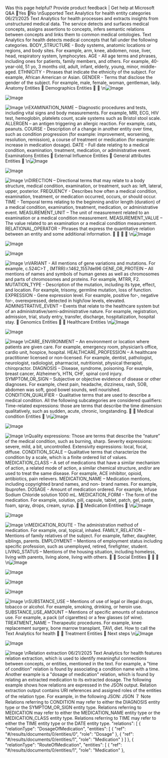 Was this page helpful?
Provide product feedback 
| Get help at Microsoft Q&A
Yes
No
\nSupported Text Analytics for health entity
categories
06/21/2025
Text Analytics for health processes and extracts insights from unstructured medical data. The
service detects and surfaces medical concepts, assigns assertions to concepts, infers semantic
relations between concepts and links them to common medical ontologies.
Text Analytics for health detects medical concepts that fall under the following categories.
BODY_STRUCTURE - Body systems, anatomic locations or regions, and body sites. For
example, arm, knee, abdomen, nose, liver, head, respiratory system, lymphocytes.
AGE - All age terms and phrases, including ones for patients, family members, and others. For
example, 40-year-old, 51 yo, 3 months old, adult, infant, elderly, young, minor, middle-aged.
ETHNICITY - Phrases that indicate the ethnicity of the subject. For example, African American
or Asian.
GENDER - Terms that disclose the gender of the subject. For example, male, female, woman,
gentleman, lady.
Anatomy
Entities

Demographics
Entities


\n![Image](images/page1362_image1.png)

![Image](images/page1362_image2.png)

![Image](images/page1362_image3.png)
\nEXAMINATION_NAME – Diagnostic procedures and tests, including vital signs and body
measurements. For example, MRI, ECG, HIV test, hemoglobin, platelets count, scale systems
such as Bristol stool scale.
ALLERGEN – an antigen triggering an allergic reaction. For example, cats, peanuts.
COURSE - Description of a change in another entity over time, such as condition progression
(for example: improvement, worsening, resolution, remission), a course of treatment or
medication (for example: increase in medication dosage).
DATE - Full date relating to a medical condition, examination, treatment, medication, or
administrative event.
Examinations
Entities

External Influence
Entities

General attributes
Entities

\n![Image](images/page1363_image1.png)

![Image](images/page1363_image2.png)

![Image](images/page1363_image3.png)
\nDIRECTION – Directional terms that may relate to a body structure, medical condition,
examination, or treatment, such as: left, lateral, upper, posterior.
FREQUENCY - Describes how often a medical condition, examination, treatment, or medication
occurred, occurs, or should occur.
TIME - Temporal terms relating to the beginning and/or length (duration) of a medical
condition, examination, treatment, medication, or administrative event.
MEASUREMENT_UNIT – The unit of measurement related to an examination or a medical
condition measurement.
MEASUREMENT_VALUE – The value related to an examination or a medical condition
measurement.
RELATIONAL_OPERATOR - Phrases that express the quantitative relation between an entity
and some additional information.




\n![Image](images/page1364_image1.png)

![Image](images/page1364_image2.png)

![Image](images/page1364_image3.png)

![Image](images/page1364_image4.png)
\nVARIANT - All mentions of gene variations and mutations. For example, c.524C>T ,
(MTRR):r.1462_1557del96
GENE_OR_PROTEIN – All mentions of names and symbols of human genes as well as
chromosomes and parts of chromosomes and proteins. For example, MTRR, F2.
MUTATION_TYPE - Description of the mutation, including its type, effect, and location. For
example, trisomy, germline mutation, loss of function.
EXPRESSION - Gene expression level. For example, positive for-, negative for-, overexpressed,
detected in high/low levels, elevated.
ADMINISTRATIVE_EVENT – Events that relate to the healthcare system but of an
administrative/semi-administrative nature. For example, registration, admission, trial, study
entry, transfer, discharge, hospitalization, hospital stay.

Genomics
Entities


Healthcare
Entities
\n![Image](images/page1365_image1.png)

![Image](images/page1365_image2.png)

![Image](images/page1365_image3.png)
\nCARE_ENVIRONMENT – An environment or location where patients are given care. For
example, emergency room, physician’s office, cardio unit, hospice, hospital.
HEALTHCARE_PROFESSION – A healthcare practitioner licensed or non-licensed. For example,
dentist, pathologist, neurologist, radiologist, pharmacist, nutritionist, physical therapist,
chiropractor.
DIAGNOSIS – Disease, syndrome, poisoning. For example, breast cancer, Alzheimer’s, HTN,
CHF, spinal cord injury.
SYMPTOM_OR_SIGN – Subjective or objective evidence of disease or other diagnoses. For
example, chest pain, headache, dizziness, rash, SOB, abdomen was soft, good bowel sounds,
well nourished.
CONDITION_QUALIFIER - Qualitative terms that are used to describe a medical condition. All
the following subcategories are considered qualifiers:
Time-related expressions: those are terms that describe the time dimension qualitatively,
such as sudden, acute, chronic, longstanding.


Medical condition
Entities

\n![Image](images/page1366_image1.png)

![Image](images/page1366_image2.png)

![Image](images/page1366_image3.png)
\nQuality expressions: Those are terms that describe the “nature” of the medical condition,
such as burning, sharp.
Severity expressions: severe, mild, a bit, uncontrolled.
Extensivity expressions: local, focal, diffuse.
CONDITION_SCALE – Qualitative terms that characterize the condition by a scale, which is a
finite ordered list of values.
MEDICATION_CLASS – A set of medications that have a similar mechanism of action, a related
mode of action, a similar chemical structure, and/or are used to treat the same disease. For
example, ACE inhibitor, opioid, antibiotics, pain relievers.
MEDICATION_NAME – Medication mentions, including copyrighted brand names, and non-
brand names. For example, Ibuprofen.
DOSAGE - Amount of medication ordered. For example, Infuse Sodium Chloride solution 1000
mL.
MEDICATION_FORM - The form of the medication. For example, solution, pill, capsule, tablet,
patch, gel, paste, foam, spray, drops, cream, syrup.


Medication
Entities

\n![Image](images/page1367_image1.png)

![Image](images/page1367_image2.png)

![Image](images/page1367_image3.png)
\nMEDICATION_ROUTE - The administration method of medication. For example, oral, topical,
inhaled.
FAMILY_RELATION – Mentions of family relatives of the subject. For example, father, daughter,
siblings, parents.
EMPLOYMENT – Mentions of employment status including specific profession, such as
unemployed, retired, firefighter, student.
LIVING_STATUS – Mentions of the housing situation, including homeless, living with parents,
living alone, living with others.


Social
Entities



\n![Image](images/page1368_image1.png)

![Image](images/page1368_image2.png)

![Image](images/page1368_image3.png)

![Image](images/page1368_image4.png)

![Image](images/page1368_image5.png)
\nSUBSTANCE_USE – Mentions of use of legal or illegal drugs, tobacco or alcohol. For example,
smoking, drinking, or heroin use.
SUBSTANCE_USE_AMOUNT – Mentions of specific amounts of substance use. For example, a
pack (of cigarettes) or a few glasses (of wine).
TREATMENT_NAME – Therapeutic procedures. For example, knee replacement surgery, bone
marrow transplant, TAVI, diet.
How to call the Text Analytics for health


Treatment
Entities

Next steps
\n![Image](images/page1369_image1.png)

![Image](images/page1369_image2.png)

![Image](images/page1369_image3.png)
\nRelation extraction
06/21/2025
Text Analytics for health features relation extraction, which is used to identify meaningful
connections between concepts, or entities, mentioned in the text. For example, a "time of
condition" relation is found by associating a condition name with a time. Another example is a
"dosage of medication" relation, which is found by relating an extracted medication to its
extracted dosage. The following example shows how relations are expressed in the JSON
output.
Relation extraction output contains URI references and assigned roles of the entities of the
relation type. For example, in the following JSON:
JSON
７ Note
Relations referring to CONDITION may refer to either the DIAGNOSIS entity type or
the SYMPTOM_OR_SIGN entity type.
Relations referring to MEDICATION may refer to either the MEDICATION_NAME
entity type or the MEDICATION_CLASS entity type.
Relations referring to TIME may refer to either the TIME entity type or the DATE
entity type.
"relations": [
    {
        "relationType": "DosageOfMedication",
        "entities": [
            {
                "ref": "#/results/documents/0/entities/0",
                "role": "Dosage"
            },
            {
                "ref": "#/results/documents/0/entities/1",
                "role": "Medication"
            }
        ]
    },
    {
        "relationType": "RouteOfMedication",
        "entities": [
            {
                "ref": "#/results/documents/0/entities/1",
                "role": "Medication"
            },